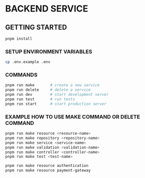 # BACKEND SERVICE

## GETTING STARTED

```bash
pnpm install
```

### SETUP ENVIRONMENT VARIABLES

```bash
cp .env.example .env
```

### COMMANDS

```bash
pnpm run make       # create a new service
pnpm run delete     # delete a service
pnpm run dev        # start development server
pnpm run test       # run tests
pnpm run start      # start production server
```

### EXAMPLE HOW TO USE MAKE COMMAND OR DELETE COMMAND

```bash
pnpm run make resource <resource-name>
pnpm run make repository <repository-name>
pnpm run make service <service-name>
pnpm run make validation <validation-name>
pnpm run make controller <controller-name>
pnpm run make test <test-name>
```

```bash
pnpm run make resource authentication
pnpm run make resource payment-gateway
```